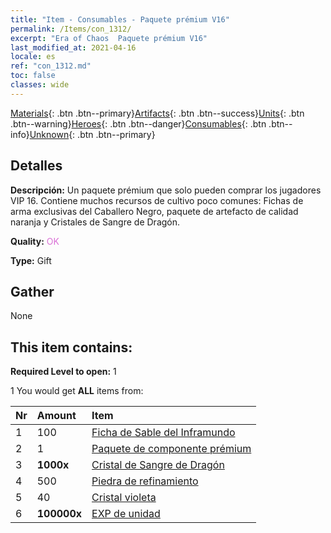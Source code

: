 ```yaml
---
title: "Item - Consumables - Paquete prémium V16"
permalink: /Items/con_1312/
excerpt: "Era of Chaos  Paquete prémium V16"
last_modified_at: 2021-04-16
locale: es
ref: "con_1312.md"
toc: false
classes: wide
---
```

 [Materials](/es/Items/){: .btn .btn--primary}[Artifacts](/es/Items/Artifacts/){: .btn .btn--success}[Units](/es/Items/Units/){: .btn .btn--warning}[Heroes](/es/Items/Heroes/){: .btn .btn--danger}[Consumables](/es/Items/Consumables/){: .btn .btn--info}[Unknown](/es/Items/Unknown/){: .btn .btn--primary}

## Detalles
 **Descripción:** Un paquete prémium que solo pueden comprar los jugadores VIP 16. Contiene muchos recursos de cultivo poco comunes: Fichas de arma exclusivas del Caballero Negro, paquete de artefacto de calidad naranja y Cristales de Sangre de Dragón.

 **Quality:** <span style="color: #DA70D6">OK</span>

 **Type:** Gift

## Gather

  None

## This item contains:

 **Required Level to open:** 1

 1 You would get **ALL** items  from:

  | Nr | Amount |     Item    |
  |:---|:-------|:------------|
  | 1 | 100 | [Ficha de Sable del Inframundo](/es/Items/con_979/) |  | 
  | 2 | 1 | [Paquete de componente prémium](/es/Items/con_1363/) |  | 
  | 3 |  **1000x** | [Cristal de Sangre de Dragón](/es/Items/con_879/) |  | 
  | 4 | 500 | [Piedra de refinamiento](/es/Items/con_814/) |  | 
  | 5 | 40 | [Cristal violeta](/es/Items/con_720/) |  | 
  | 6 |  **100000x** | [EXP de unidad](/es/Items/con_902/) |  | 
